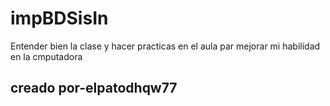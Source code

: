 # impBDSisIn
Entender bien la clase y hacer practicas en el aula par mejorar mi habilidad en la cmputadora 
## creado por-elpatodhqw77
